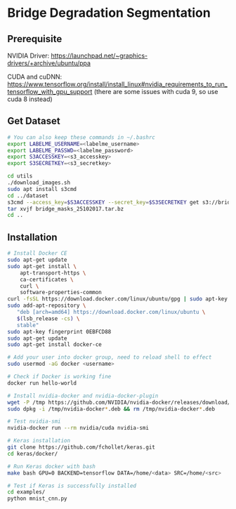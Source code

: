 # Bridge Degradation Segmentation

## Prerequisite
NVIDIA Driver: https://launchpad.net/~graphics-drivers/+archive/ubuntu/ppa

CUDA and cuDNN: https://www.tensorflow.org/install/install_linux#nvidia_requirements_to_run_tensorflow_with_gpu_support
(there are some issues with cuda 9, so use cuda 8 instead)

## Get Dataset

```sh
# You can also keep these commands in ~/.bashrc
export LABELME_USERNAME=<labelme_username>
export LABELME_PASSWD=<labelme_password>
export S3ACCESSKEY=<s3_accesskey>
export S3SECRETKEY=<s3_secretkey>
```

```sh
cd utils
./download_images.sh
sudo apt install s3cmd
cd ../dataset
s3cmd --access_key=$S3ACCESSKEY --secret_key=$S3SECRETKEY get s3://bridge-degradation/masks/bridge_masks_25102017.tar.bz
tar xvjf bridge_masks_25102017.tar.bz
cd ..
```

## Installation

```sh
# Install Docker CE
sudo apt-get update
sudo apt-get install \
    apt-transport-https \
    ca-certificates \
    curl \
    software-properties-common
curl -fsSL https://download.docker.com/linux/ubuntu/gpg | sudo apt-key add -
sudo add-apt-repository \
   "deb [arch=amd64] https://download.docker.com/linux/ubuntu \
   $(lsb_release -cs) \
   stable"
sudo apt-key fingerprint 0EBFCD88
sudo apt-get update
sudo apt-get install docker-ce

# Add your user into docker group, need to reload shell to effect
sudo usermod -aG docker <username>

# Check if Docker is working fine
docker run hello-world

# Install nvidia-docker and nvidia-docker-plugin
wget -P /tmp https://github.com/NVIDIA/nvidia-docker/releases/download/v1.0.1/nvidia-docker_1.0.1-1_amd64.deb
sudo dpkg -i /tmp/nvidia-docker*.deb && rm /tmp/nvidia-docker*.deb

# Test nvidia-smi
nvidia-docker run --rm nvidia/cuda nvidia-smi

# Keras installation
git clone https://github.com/fchollet/keras.git
cd keras/docker/

# Run Keras docker with bash
make bash GPU=0 BACKEND=tensorflow DATA=/home/<data> SRC=/home/<src>

# Test if Keras is successfully installed
cd examples/
python mnist_cnn.py
```

